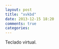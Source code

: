 ```yaml
---
layout: post
title: "xvkbd"
date: 2013-12-15 18:20
comments: true
categories: 
---
```

Teclado virtual.


